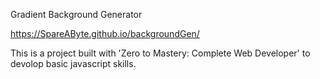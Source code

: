 Gradient Background Generator

https://SpareAByte.github.io/backgroundGen/

This is a project built with 'Zero to Mastery: Complete Web Developer' to devolop basic javascript skills.
